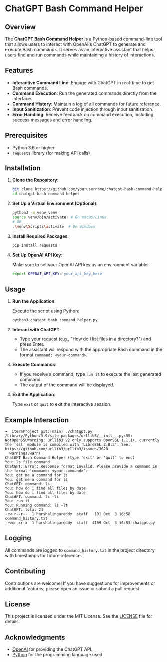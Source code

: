 # ChatGPT Bash Command Helper

## Overview

The **ChatGPT Bash Command Helper** is a Python-based command-line tool that allows users to interact with OpenAI's ChatGPT to generate and execute Bash commands. It serves as an interactive assistant that helps users find and run commands while maintaining a history of interactions.

## Features

- **Interactive Command Line**: Engage with ChatGPT in real-time to get Bash commands.
- **Command Execution**: Run the generated commands directly from the interface.
- **Command History**: Maintain a log of all commands for future reference.
- **Input Sanitization**: Prevent code injection through input sanitization.
- **Error Handling**: Receive feedback on command execution, including success messages and error handling.

## Prerequisites

- Python 3.6 or higher
- `requests` library (for making API calls)

## Installation

1. **Clone the Repository**:

   ```bash
   git clone https://github.com/yourusername/chatgpt-bash-command-helper.git
   cd chatgpt-bash-command-helper
   ```

2. **Set Up a Virtual Environment (Optional)**:

   ```bash
   python3 -m venv venv
   source venv/bin/activate  # On macOS/Linux
   # OR
   .\venv\Scripts\activate  # On Windows
   ```

3. **Install Required Packages**:

   ```bash
   pip install requests
   ```

4. **Set Up OpenAI API Key**:

   Make sure to set your OpenAI API key as an environment variable:

   ```bash
   export OPENAI_API_KEY='your_api_key_here'
   ```

## Usage

1. **Run the Application**:

   Execute the script using Python:

   ```bash
   python3 chatgpt_bash_command_helper.py
   ```

2. **Interact with ChatGPT**:

   - Type your request (e.g., "How do I list files in a directory?") and press Enter.
   - The assistant will respond with the appropriate Bash command in the format `command: <your-command>`.

3. **Execute Commands**:

   - If you receive a command, type `run it` to execute the last generated command.
   - The output of the command will be displayed.

4. **Exit the Application**:

   Type `exit` or `quit` to exit the interactive session.

## Example Interaction

```
➜  itermProject git:(main) ./chatgpt.py 
/Library/Python/3.9/site-packages/urllib3/__init__.py:35: NotOpenSSLWarning: urllib3 v2 only supports OpenSSL 1.1.1+, currently the 'ssl' module is compiled with 'LibreSSL 2.8.3'. See: https://github.com/urllib3/urllib3/issues/3020
  warnings.warn(
ChatGPT Bash Command Helper (type 'exit' or 'quit' to end)
You: ls file command
ChatGPT: Error: Response format invalid. Please provide a command in the format 'command: <your-command>'.
You: get me a command for ls
You: get me a command for ls
ChatGPT: command: ls
You: how do i find all files by date
You: how do i find all files by date
ChatGPT: command: ls -lt 
You: run it
You: Running command: ls -lt
ChatGPT: total 24
-rw-r--r--  1 harshalingareddy  staff   191 Oct  3 16:58 command_history.txt
-rwxr-xr-x  1 harshalingareddy  staff  4169 Oct  3 16:53 chatgpt.py
```

## Logging

All commands are logged to `command_history.txt` in the project directory with timestamps for future reference.

## Contributing

Contributions are welcome! If you have suggestions for improvements or additional features, please open an issue or submit a pull request.

## License

This project is licensed under the MIT License. See the [LICENSE](LICENSE) file for details.

## Acknowledgments

- [OpenAI](https://openai.com/) for providing the ChatGPT API.
- [Python](https://www.python.org/) for the programming language used.
